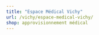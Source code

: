 ```yaml
---
title: "Espace Médical Vichy"
url: /vichy/espace-medical-vichy/
shop: approvisionnement médical
---
```

